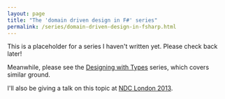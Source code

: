 ```yaml
---
layout: page
title: "The 'domain driven design in F#' series"
permalink: /series/domain-driven-design-in-fsharp.html	
---
```


This is a placeholder for a series I haven't written yet. Please check back later!

Meanwhile, please see the [Designing with Types](/series/designing-with-types.html) series, which covers similar ground.

I'll also be giving a talk on this topic at [NDC London 2013](https://ndc-london.oktaset.com/t-11692).